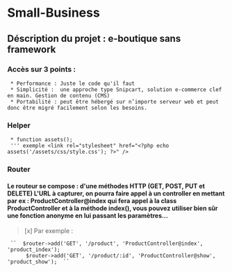 # Small-Business

## Déscription du projet :  e-boutique sans framework
### Accès sur 3 points :

     * Performance : Juste le code qu'il faut
     * Simplicité :  une approche type Snipcart, solution e-commerce clef en main. Gestion de contenu (CMS)
     * Portabilité : peut être hébergé sur n’importe serveur web et peut donc être migré facilement selon les besoins.

### Helper
     * function assets();
     ''' exemple <link rel="stylesheet" href="<?php echo assets('/assets/css/style.css'); ?>" />

### Router 
####  Le routeur se compose :  d'une méthodes HTTP (GET, POST, PUT et DELETE) L'URL à capturer, on pourra faire appel à un controller en mettant par ex : ProductController@index  qui fera appel à la class  ProductController et à la méthode index(), vous pouvez utiliser bien sûr une fonction anonyme en lui passant les paramètres...

>[x] Par exemple : 

     ``  $router->add('GET', '/product', 'ProductController@index', 'product_index'); 
          $router->add('GET', '/product/:id', 'ProductController@show', 'product_show');  ``